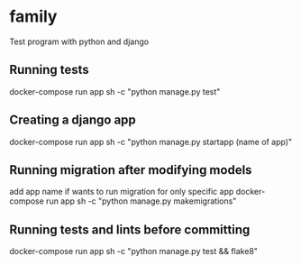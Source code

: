 # family
Test program with python and django

## Running tests
docker-compose run app sh -c "python manage.py test"

## Creating a django app 
docker-compose run app sh -c "python manage.py startapp (name of app)"

## Running migration after modifying models 
add app name if wants to run migration for only specific app
docker-compose run app sh -c "python manage.py makemigrations"

## Running tests and lints before committing
docker-compose run app sh -c "python manage.py test && flake8"